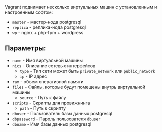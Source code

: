 Vagrant поднимает несколько виртуальных машин с установленным и настроенным софтом:
- `master` - мастер-нода postgresql
- `replica` - реплика-нода postgresql
- `wp` - nginx + php-fpm + wordpress

## Параметры:
- `name` - Имя виртуальной машины
- `nics` - Описание сетевых интерфейсов
  - `type` - Тип сети может быть `private_network` или `public_network`
  - `ip` - IP адрес
- `ram` - объем оперативной памяти
- `files` - Файлы, которые будут помещены внутрь виртуальной машины
  - `source` - Путь к файлу
- `scripts` - Скрипты для провижнинга
  - `path` - Путь к скрипту
- `dbuser` - Пользователь базы данных postgresql
- `dbpassword` - Пароль пользователя `dbuser`
- `dbname` - Имя базы данных postgresql